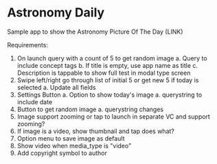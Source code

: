 # Astronomy Daily

Sample app to show the Astronomy Picture Of The Day (LINK)

Requirements:
1. On launch query with a count of 5 to get random image
    a. Query to include concept tags
    b. If title is empty, use app name as title
    c. Description is tappable to show full test in modal type screen
2. Swipe left/right go through list of initial 5 or get new 5 if today is selected
    a. Update all fields
3. Settings Button
    a. Option to show today's image
    a. querystring to include date
4. Button to get random image
    a. querystring changes
5. Image support zooming or tap to launch in separate VC and support zooming?
6. If image is a video, show thumbnail and tap does what?
7. Option menu to save image as default
8. Show video when media_type is "video"
9. Add copyright symbol to author
